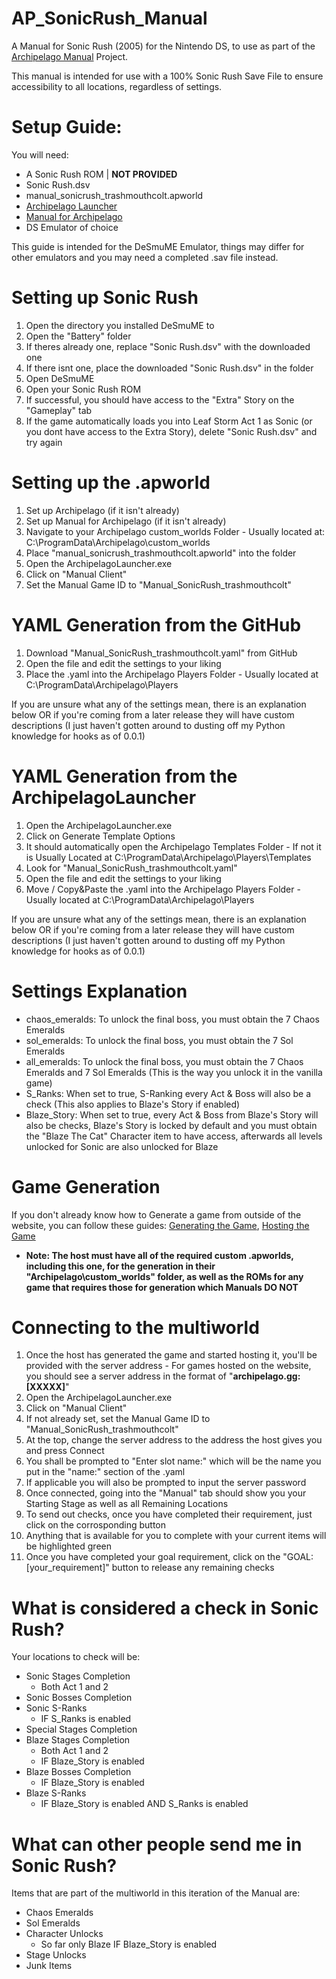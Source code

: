 # AP_SonicRush_Manual
A Manual for Sonic Rush (2005) for the Nintendo DS, to use as part of the [Archipelago Manual](https://github.com/ManualForArchipelago) Project.

This manual is intended for use with a 100% Sonic Rush Save File to ensure accessibility to all locations, regardless of settings.

# Setup Guide:

You will need:
  - A Sonic Rush ROM | **NOT PROVIDED**
  - Sonic Rush.dsv
  - manual_sonicrush_trashmouthcolt.apworld
  - [Archipelago Launcher](https://github.com/ArchipelagoMW/Archipelago/releases/tag/0.5.1)
  - [Manual for Archipelago](https://github.com/ManualForArchipelago/Manual/releases/tag/manual_stable_20241119)
  - DS Emulator of choice

  This guide is intended for the DeSmuME Emulator, things may differ for other emulators and you may need a completed .sav file instead.

# Setting up Sonic Rush
 
  1. Open the directory you installed DeSmuME to
  2. Open the "Battery" folder
  3. If theres already one, replace "Sonic Rush.dsv" with the downloaded one
  4. If there isnt one, place the downloaded "Sonic Rush.dsv" in the folder
  5. Open DeSmuME
  6. Open your Sonic Rush ROM
  7. If successful, you should have access to the "Extra" Story on the "Gameplay" tab 
  8. If the game automatically loads you into Leaf Storm Act 1 as Sonic (or you dont have access to the Extra Story), delete "Sonic Rush.dsv" and try again

# Setting up the .apworld

  1. Set up Archipelago (if it isn't already)
  2. Set up Manual for Archipelago (if it isn't already)
  3. Navigate to your Archipelago custom_worlds Folder - Usually located at: C:\ProgramData\Archipelago\custom_worlds
  4. Place "manual_sonicrush_trashmouthcolt.apworld" into the folder
  5. Open the ArchipelagoLauncher.exe
  6. Click on "Manual Client"
  7. Set the Manual Game ID to "Manual_SonicRush_trashmouthcolt"

 
# YAML Generation from the GitHub

  1. Download "Manual_SonicRush_trashmouthcolt.yaml" from GitHub
  2. Open the file and edit the settings to your liking
  3. Place the .yaml into the Archipelago Players Folder - Usually located at  C:\ProgramData\Archipelago\Players

If you are unsure what any of the settings mean, there is an explanation below OR if you're coming from a later release they will have custom descriptions (I just haven't gotten around to dusting off my Python knowledge for hooks as of 0.0.1)

# YAML Generation from the ArchipelagoLauncher

  1. Open the ArchipelagoLauncher.exe
  2. Click on Generate Template Options
  3. It should automatically open the Archipelago Templates Folder - If not it is Usually Located at  C:\ProgramData\Archipelago\Players\Templates
  4. Look for "Manual_SonicRush_trashmouthcolt.yaml"
  5. Open the file and edit the settings to your liking
  6. Move / Copy&Paste the .yaml into the Archipelago Players Folder - Usually located at  C:\ProgramData\Archipelago\Players

If you are unsure what any of the settings mean, there is an explanation below OR if you're coming from a later release they will have custom descriptions (I just haven't gotten around to dusting off my Python knowledge for hooks as of 0.0.1)

# Settings Explanation
  - chaos_emeralds: To unlock the final boss, you must obtain the 7 Chaos Emeralds
  - sol_emeralds: To unlock the final boss, you must obtain the 7 Sol Emeralds
  - all_emeralds: To unlock the final boss, you must obtain the 7 Chaos Emeralds and 7 Sol Emeralds (This is the way you unlock it in the vanilla game)
  - S_Ranks: When set to true, S-Ranking every Act & Boss will also be a check (This also applies to Blaze's Story if enabled)
  - Blaze_Story: When set to true, every Act & Boss from Blaze's Story will also be checks, Blaze's Story is locked by default and you must obtain the "Blaze The Cat" Character item to have access, afterwards all levels unlocked for Sonic are also unlocked for Blaze

# Game Generation
If you don't already know how to Generate a game from outside of the website, you can follow these guides: [Generating the Game](https://archipelago.gg/tutorial/Archipelago/setup/en#on-your-local-installation), [Hosting the Game](https://archipelago.gg/tutorial/Archipelago/setup/en#from-a-locally-generated-game)
- **Note: The host must have all of the required custom .apworlds, including this one, for the generation in their "Archipelago\custom_worlds" folder, as well as the ROMs for any game that requires those for generation which Manuals DO NOT**

# Connecting to the multiworld

  1. Once the host has generated the game and started hosting it, you'll be provided with the server address - For games hosted on the website, you should see a server address in the format of "**archipelago.gg:[XXXXX]**"
  2. Open the ArchipelagoLauncher.exe
  3. Click on "Manual Client"
  4. If not already set, set the Manual Game ID to "Manual_SonicRush_trashmouthcolt"
  5. At the top, change the server address to the address the host gives you and press Connect
  6. You shall be prompted to "Enter slot name:" which will be the name you put in the "name:" section of the .yaml
  7. If applicable you will also be prompted to input the server password
  8. Once connected, going into the "Manual" tab should show you your Starting Stage as well as all Remaining Locations
  9. To send out checks, once you have completed their requirement, just click on the corrosponding button
  10. Anything that is available for you to complete with your current items will be highlighted green
  11. Once you have completed your goal requirement, click on the "GOAL: [your_requirement]" button to release any remaining checks

# What is considered a check in Sonic Rush?

Your locations to check will be:
  - Sonic Stages Completion
    - Both Act 1 and 2
  - Sonic Bosses Completion
  - Sonic S-Ranks
    - IF S_Ranks is enabled
  - Special Stages Completion
  - Blaze Stages Completion
    - Both Act 1 and 2
    - IF Blaze_Story is enabled
  - Blaze Bosses Completion
    - IF Blaze_Story is enabled
  - Blaze S-Ranks
    - IF Blaze_Story is enabled AND S_Ranks is enabled

# What can other people send me in Sonic Rush?

Items that are part of the multiworld in this iteration of the Manual are:
  - Chaos Emeralds
  - Sol Emeralds
  - Character Unlocks
    - So far only Blaze IF Blaze_Story is enabled
  - Stage Unlocks
  - Junk Items
